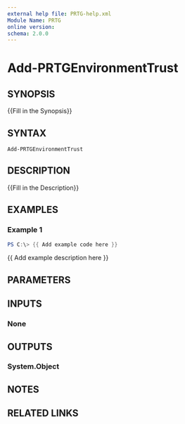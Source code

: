 ```yaml
---
external help file: PRTG-help.xml
Module Name: PRTG
online version:
schema: 2.0.0
---
```


# Add-PRTGEnvironmentTrust

## SYNOPSIS
{{Fill in the Synopsis}}

## SYNTAX

```
Add-PRTGEnvironmentTrust
```

## DESCRIPTION
{{Fill in the Description}}

## EXAMPLES

### Example 1
```powershell
PS C:\> {{ Add example code here }}
```

{{ Add example description here }}

## PARAMETERS

## INPUTS

### None
## OUTPUTS

### System.Object
## NOTES

## RELATED LINKS
